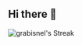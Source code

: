 ## Hi there 👋

![grabisnel's Streak](https://github-readme-streak-stats.herokuapp.com/?user=grabisnel&theme=tokyonight&hide_border=true)
